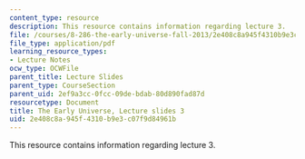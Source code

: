 ```yaml
---
content_type: resource
description: This resource contains information regarding lecture 3.
file: /courses/8-286-the-early-universe-fall-2013/2e408c8a945f4310b9e3c07f9d84961b_MIT8_286F13_lec03.pdf
file_type: application/pdf
learning_resource_types:
- Lecture Notes
ocw_type: OCWFile
parent_title: Lecture Slides
parent_type: CourseSection
parent_uid: 2ef9a3cc-0fcc-09de-bdab-80d890fad87d
resourcetype: Document
title: The Early Universe, Lecture slides 3
uid: 2e408c8a-945f-4310-b9e3-c07f9d84961b
---
```

This resource contains information regarding lecture 3.

